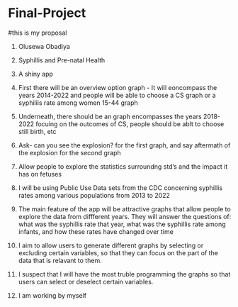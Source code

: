 # Final-Project
#this is my proposal
1) Olusewa Obadiya

2) Syphillis and Pre-natal Health

3) A shiny app
4)   First there will be an overview option graph - It will eoncompass the years 2014-2022 and people will be able to choose a CS graph or a syphiliis rate among women 15-44 graph
5)   Underneath, there should be an graph encompasses the years 2018-2022 focuing on the outcomes of CS, people should be ablt to choose still birth, etc
6)   Ask- can you see the explosion? for the first graph, and say aftermath of the explosion for the second graph

7) Allow people to explore the statistics surroundng std’s and the impact it has on fetuses

8) I will be using Public Use Data sets from the CDC concerning syphillis rates among various populations from 2013 to 2022

9) The main feature of the app will be attractive graphs that allow people to explore the data from diffferent years. They will answer the questions of: what was the syphillis rate that year, what was the syphillis rate among infants, and how these rates have changed over time

10) I aim to allow users to generate different graphs by selecting or excluding certain variables, so that they can focus on the part of the data that is relavant to them. 

11) I suspect that I will have the most truble programming the graphs so that users can select or deselect certain variables. 

12) I am working by myself
